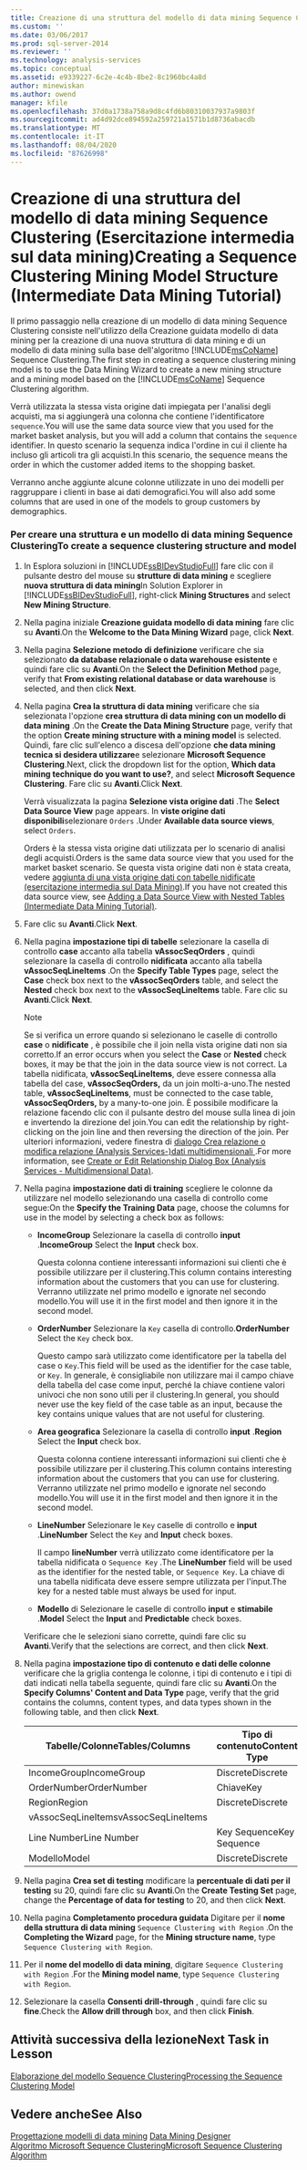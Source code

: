 ```yaml
---
title: Creazione di una struttura del modello di data mining Sequence Clustering (Esercitazione intermedia sul data mining) | Microsoft Docs
ms.custom: ''
ms.date: 03/06/2017
ms.prod: sql-server-2014
ms.reviewer: ''
ms.technology: analysis-services
ms.topic: conceptual
ms.assetid: e9339227-6c2e-4c4b-8be2-8c1960bc4a8d
author: minewiskan
ms.author: owend
manager: kfile
ms.openlocfilehash: 37d0a1738a758a9d8c4fd6b80310037937a9803f
ms.sourcegitcommit: ad4d92dce894592a259721a1571b1d8736abacdb
ms.translationtype: MT
ms.contentlocale: it-IT
ms.lasthandoff: 08/04/2020
ms.locfileid: "87626998"
---
```

# <a name="creating-a-sequence-clustering-mining-model-structure-intermediate-data-mining-tutorial"></a><span data-ttu-id="7e352-102">Creazione di una struttura del modello di data mining Sequence Clustering (Esercitazione intermedia sul data mining)</span><span class="sxs-lookup"><span data-stu-id="7e352-102">Creating a Sequence Clustering Mining Model Structure (Intermediate Data Mining Tutorial)</span></span>
  <span data-ttu-id="7e352-103">Il primo passaggio nella creazione di un modello di data mining Sequence Clustering consiste nell'utilizzo della Creazione guidata modello di data mining per la creazione di una nuova struttura di data mining e di un modello di data mining sulla base dell'algoritmo [!INCLUDE[msCoName](../includes/msconame-md.md)] Sequence Clustering.</span><span class="sxs-lookup"><span data-stu-id="7e352-103">The first step in creating a sequence clustering mining model is to use the Data Mining Wizard to create a new mining structure and a mining model based on the [!INCLUDE[msCoName](../includes/msconame-md.md)] Sequence Clustering algorithm.</span></span>  
  
 <span data-ttu-id="7e352-104">Verrà utilizzata la stessa vista origine dati impiegata per l'analisi degli acquisti, ma si aggiungerà una colonna che contiene l'identificatore `sequence`.</span><span class="sxs-lookup"><span data-stu-id="7e352-104">You will use the same data source view that you used for the market basket analysis, but you will add a column that contains the `sequence` identifier.</span></span> <span data-ttu-id="7e352-105">In questo scenario la sequenza indica l'ordine in cui il cliente ha incluso gli articoli tra gli acquisti.</span><span class="sxs-lookup"><span data-stu-id="7e352-105">In this scenario, the sequence means the order in which the customer added items to the shopping basket.</span></span>  
  
 <span data-ttu-id="7e352-106">Verranno anche aggiunte alcune colonne utilizzate in uno dei modelli per raggruppare i clienti in base ai dati demografici.</span><span class="sxs-lookup"><span data-stu-id="7e352-106">You will also add some columns that are used in one of the models to group customers by demographics.</span></span>  
  
### <a name="to-create-a-sequence-clustering-structure-and-model"></a><span data-ttu-id="7e352-107">Per creare una struttura e un modello di data mining Sequence Clustering</span><span class="sxs-lookup"><span data-stu-id="7e352-107">To create a sequence clustering structure and model</span></span>  
  
1.  <span data-ttu-id="7e352-108">In Esplora soluzioni in [!INCLUDE[ssBIDevStudioFull](../includes/ssbidevstudiofull-md.md)] fare clic con il pulsante destro del mouse su **strutture di data mining** e scegliere **nuova struttura di data mining**</span><span class="sxs-lookup"><span data-stu-id="7e352-108">In Solution Explorer in [!INCLUDE[ssBIDevStudioFull](../includes/ssbidevstudiofull-md.md)], right-click **Mining Structures** and select **New Mining Structure**.</span></span>  
  
2.  <span data-ttu-id="7e352-109">Nella pagina iniziale **Creazione guidata modello di data mining** fare clic su **Avanti**.</span><span class="sxs-lookup"><span data-stu-id="7e352-109">On the **Welcome to the Data Mining Wizard** page, click **Next**.</span></span>  
  
3.  <span data-ttu-id="7e352-110">Nella pagina **Selezione metodo di definizione** verificare che sia selezionato **da database relazionale o data warehouse esistente** e quindi fare clic su **Avanti**.</span><span class="sxs-lookup"><span data-stu-id="7e352-110">On the **Select the Definition Method** page, verify that **From existing relational database or data warehouse** is selected, and then click **Next**.</span></span>  
  
4.  <span data-ttu-id="7e352-111">Nella pagina **Crea la struttura di data mining** verificare che sia selezionata l'opzione **crea struttura di data mining con un modello di data mining** .</span><span class="sxs-lookup"><span data-stu-id="7e352-111">On the **Create the Data Mining Structure** page, verify that the option **Create mining structure with a mining model** is selected.</span></span> <span data-ttu-id="7e352-112">Quindi, fare clic sull'elenco a discesa dell'opzione **che data mining tecnica si desidera utilizzare**e selezionare **Microsoft Sequence Clustering**.</span><span class="sxs-lookup"><span data-stu-id="7e352-112">Next, click the dropdown list for the option, **Which data mining technique do you want to use?**, and select **Microsoft Sequence Clustering**.</span></span> <span data-ttu-id="7e352-113">Fare clic su **Avanti**.</span><span class="sxs-lookup"><span data-stu-id="7e352-113">Click **Next**.</span></span>  
  
     <span data-ttu-id="7e352-114">Verrà visualizzata la pagina **Selezione vista origine dati** .</span><span class="sxs-lookup"><span data-stu-id="7e352-114">The **Select Data Source View** page appears.</span></span> <span data-ttu-id="7e352-115">In **viste origine dati disponibili**selezionare `Orders` .</span><span class="sxs-lookup"><span data-stu-id="7e352-115">Under **Available data source views**, select `Orders`.</span></span>  
  
     <span data-ttu-id="7e352-116">Orders è la stessa vista origine dati utilizzata per lo scenario di analisi degli acquisti.</span><span class="sxs-lookup"><span data-stu-id="7e352-116">Orders is the same data source view that you used for the market basket scenario.</span></span> <span data-ttu-id="7e352-117">Se questa vista origine dati non è stata creata, vedere [aggiunta di una vista origine dati con tabelle nidificate &#40;esercitazione intermedia sul Data Mining&#41;](../../2014/tutorials/adding-a-data-source-view-with-nested-tables-intermediate-data-mining-tutorial.md).</span><span class="sxs-lookup"><span data-stu-id="7e352-117">If you have not created this data source view, see [Adding a Data Source View with Nested Tables &#40;Intermediate Data Mining Tutorial&#41;](../../2014/tutorials/adding-a-data-source-view-with-nested-tables-intermediate-data-mining-tutorial.md).</span></span>  
  
5.  <span data-ttu-id="7e352-118">Fare clic su **Avanti**.</span><span class="sxs-lookup"><span data-stu-id="7e352-118">Click **Next**.</span></span>  
  
6.  <span data-ttu-id="7e352-119">Nella pagina **impostazione tipi di tabelle** selezionare la casella di controllo **case** accanto alla tabella **vAssocSeqOrders** , quindi selezionare la casella di controllo **nidificata** accanto alla tabella **vAssocSeqLineItems** .</span><span class="sxs-lookup"><span data-stu-id="7e352-119">On the **Specify Table Types** page, select the **Case** check box next to the **vAssocSeqOrders** table, and select the **Nested** check box next to the **vAssocSeqLineItems** table.</span></span> <span data-ttu-id="7e352-120">Fare clic su **Avanti**.</span><span class="sxs-lookup"><span data-stu-id="7e352-120">Click **Next**.</span></span>  
  
    > [!NOTE]  
    >  <span data-ttu-id="7e352-121">Se si verifica un errore quando si selezionano le caselle di controllo **case** o **nidificate** , è possibile che il join nella vista origine dati non sia corretto.</span><span class="sxs-lookup"><span data-stu-id="7e352-121">If an error occurs when you select the **Case** or **Nested** check boxes, it may be that the join in the data source view is not correct.</span></span> <span data-ttu-id="7e352-122">La tabella nidificata, **vAssocSeqLineItems**, deve essere connessa alla tabella del case, **vAssocSeqOrders,** da un join molti-a-uno.</span><span class="sxs-lookup"><span data-stu-id="7e352-122">The nested table, **vAssocSeqLineItems**, must be connected to the case table, **vAssocSeqOrders,** by a many-to-one join.</span></span> <span data-ttu-id="7e352-123">È possibile modificare la relazione facendo clic con il pulsante destro del mouse sulla linea di join e invertendo la direzione del join.</span><span class="sxs-lookup"><span data-stu-id="7e352-123">You can edit the relationship by right-clicking on the join line and then reversing the direction of the join.</span></span> <span data-ttu-id="7e352-124">Per ulteriori informazioni, vedere finestra di [dialogo Crea relazione o modifica relazione &#40;Analysis Services-&#41;dati multidimensionali ](../../2014/analysis-services/create-or-edit-relationship-dialog-box-analysis-services-multidimensional-data.md).</span><span class="sxs-lookup"><span data-stu-id="7e352-124">For more information, see [Create or Edit Relationship Dialog Box &#40;Analysis Services - Multidimensional Data&#41;](../../2014/analysis-services/create-or-edit-relationship-dialog-box-analysis-services-multidimensional-data.md).</span></span>  
  
7.  <span data-ttu-id="7e352-125">Nella pagina **impostazione dati di training** scegliere le colonne da utilizzare nel modello selezionando una casella di controllo come segue:</span><span class="sxs-lookup"><span data-stu-id="7e352-125">On the **Specify the Training Data** page, choose the columns for use in the model by selecting a check box as follows:</span></span>  
  
    -   <span data-ttu-id="7e352-126">**IncomeGroup** Selezionare la casella di controllo **input** .</span><span class="sxs-lookup"><span data-stu-id="7e352-126">**IncomeGroup** Select the **Input** check box.</span></span>  
  
         <span data-ttu-id="7e352-127">Questa colonna contiene interessanti informazioni sui clienti che è possibile utilizzare per il clustering.</span><span class="sxs-lookup"><span data-stu-id="7e352-127">This column contains interesting information about the customers that you can use for clustering.</span></span> <span data-ttu-id="7e352-128">Verranno utilizzate nel primo modello e ignorate nel secondo modello.</span><span class="sxs-lookup"><span data-stu-id="7e352-128">You will use it in the first model and then ignore it in the second model.</span></span>  
  
    -   <span data-ttu-id="7e352-129">**OrderNumber** Selezionare la `Key` casella di controllo.</span><span class="sxs-lookup"><span data-stu-id="7e352-129">**OrderNumber** Select the `Key` check box.</span></span>  
  
         <span data-ttu-id="7e352-130">Questo campo sarà utilizzato come identificatore per la tabella del case o `Key`.</span><span class="sxs-lookup"><span data-stu-id="7e352-130">This field will be used as the identifier for the case table, or `Key`.</span></span> <span data-ttu-id="7e352-131">In generale, è consigliabile non utilizzare mai il campo chiave della tabella del case come input, perché la chiave contiene valori univoci che non sono utili per il clustering.</span><span class="sxs-lookup"><span data-stu-id="7e352-131">In general, you should never use the key field of the case table as an input, because the key contains unique values that are not useful for clustering.</span></span>  
  
    -   <span data-ttu-id="7e352-132">**Area geografica** Selezionare la casella di controllo **input** .</span><span class="sxs-lookup"><span data-stu-id="7e352-132">**Region** Select the **Input** check box.</span></span>  
  
         <span data-ttu-id="7e352-133">Questa colonna contiene interessanti informazioni sui clienti che è possibile utilizzare per il clustering.</span><span class="sxs-lookup"><span data-stu-id="7e352-133">This column contains interesting information about the customers that you can use for clustering.</span></span> <span data-ttu-id="7e352-134">Verranno utilizzate nel primo modello e ignorate nel secondo modello.</span><span class="sxs-lookup"><span data-stu-id="7e352-134">You will use it in the first model and then ignore it in the second model.</span></span>  
  
    -   <span data-ttu-id="7e352-135">**LineNumber** Selezionare le `Key` caselle di controllo e **input** .</span><span class="sxs-lookup"><span data-stu-id="7e352-135">**LineNumber** Select the `Key` and **Input** check boxes.</span></span>  
  
         <span data-ttu-id="7e352-136">Il campo **lineNumber** verrà utilizzato come identificatore per la tabella nidificata o `Sequence Key` .</span><span class="sxs-lookup"><span data-stu-id="7e352-136">The **LineNumber** field will be used as the identifier for the nested table, or `Sequence Key`.</span></span> <span data-ttu-id="7e352-137">La chiave di una tabella nidificata deve essere sempre utilizzata per l'input.</span><span class="sxs-lookup"><span data-stu-id="7e352-137">The key for a nested table must always be used for input.</span></span>  
  
    -   <span data-ttu-id="7e352-138">**Modello** di Selezionare le caselle di controllo **input** e **stimabile** .</span><span class="sxs-lookup"><span data-stu-id="7e352-138">**Model** Select the **Input** and **Predictable** check boxes.</span></span>  
  
     <span data-ttu-id="7e352-139">Verificare che le selezioni siano corrette, quindi fare clic su **Avanti**.</span><span class="sxs-lookup"><span data-stu-id="7e352-139">Verify that the selections are correct, and then click **Next**.</span></span>  
  
8.  <span data-ttu-id="7e352-140">Nella pagina **impostazione tipo di contenuto e dati delle colonne** verificare che la griglia contenga le colonne, i tipi di contenuto e i tipi di dati indicati nella tabella seguente, quindi fare clic su **Avanti**.</span><span class="sxs-lookup"><span data-stu-id="7e352-140">On the **Specify Columns' Content and Data Type** page, verify that the grid contains the columns, content types, and data types shown in the following table, and then click **Next**.</span></span>  
  
    |<span data-ttu-id="7e352-141">Tabelle/Colonne</span><span class="sxs-lookup"><span data-stu-id="7e352-141">Tables/Columns</span></span>|<span data-ttu-id="7e352-142">Tipo di contenuto</span><span class="sxs-lookup"><span data-stu-id="7e352-142">Content Type</span></span>|<span data-ttu-id="7e352-143">Tipo di dati</span><span class="sxs-lookup"><span data-stu-id="7e352-143">Data Type</span></span>|  
    |---------------------|------------------|---------------|  
    |<span data-ttu-id="7e352-144">IncomeGroup</span><span class="sxs-lookup"><span data-stu-id="7e352-144">IncomeGroup</span></span>|<span data-ttu-id="7e352-145">Discrete</span><span class="sxs-lookup"><span data-stu-id="7e352-145">Discrete</span></span>|<span data-ttu-id="7e352-146">Testo</span><span class="sxs-lookup"><span data-stu-id="7e352-146">Text</span></span>|  
    |<span data-ttu-id="7e352-147">OrderNumber</span><span class="sxs-lookup"><span data-stu-id="7e352-147">OrderNumber</span></span>|<span data-ttu-id="7e352-148">Chiave</span><span class="sxs-lookup"><span data-stu-id="7e352-148">Key</span></span>|<span data-ttu-id="7e352-149">Testo</span><span class="sxs-lookup"><span data-stu-id="7e352-149">Text</span></span>|  
    |<span data-ttu-id="7e352-150">Region</span><span class="sxs-lookup"><span data-stu-id="7e352-150">Region</span></span>|<span data-ttu-id="7e352-151">Discrete</span><span class="sxs-lookup"><span data-stu-id="7e352-151">Discrete</span></span>|<span data-ttu-id="7e352-152">Testo</span><span class="sxs-lookup"><span data-stu-id="7e352-152">Text</span></span>|  
    |<span data-ttu-id="7e352-153">vAssocSeqLineItems</span><span class="sxs-lookup"><span data-stu-id="7e352-153">vAssocSeqLineItems</span></span>|||  
    |<span data-ttu-id="7e352-154">Line Number</span><span class="sxs-lookup"><span data-stu-id="7e352-154">Line Number</span></span>|<span data-ttu-id="7e352-155">Key Sequence</span><span class="sxs-lookup"><span data-stu-id="7e352-155">Key Sequence</span></span>|<span data-ttu-id="7e352-156">long</span><span class="sxs-lookup"><span data-stu-id="7e352-156">Long</span></span>|  
    |<span data-ttu-id="7e352-157">Modello</span><span class="sxs-lookup"><span data-stu-id="7e352-157">Model</span></span>|<span data-ttu-id="7e352-158">Discrete</span><span class="sxs-lookup"><span data-stu-id="7e352-158">Discrete</span></span>|<span data-ttu-id="7e352-159">Testo</span><span class="sxs-lookup"><span data-stu-id="7e352-159">Text</span></span>|  
  
9. <span data-ttu-id="7e352-160">Nella pagina **Crea set di testing** modificare la **percentuale di dati per il testing** su 20, quindi fare clic su **Avanti**.</span><span class="sxs-lookup"><span data-stu-id="7e352-160">On the **Create Testing Set** page, change the **Percentage of data for testing** to 20, and then click **Next**.</span></span>  
  
10. <span data-ttu-id="7e352-161">Nella pagina **Completamento procedura guidata** Digitare per il **nome della struttura di data mining** `Sequence Clustering with Region` .</span><span class="sxs-lookup"><span data-stu-id="7e352-161">On the **Completing the Wizard** page, for the **Mining structure name**, type `Sequence Clustering with Region`.</span></span>  
  
11. <span data-ttu-id="7e352-162">Per il **nome del modello di data mining**, digitare `Sequence Clustering with Region` .</span><span class="sxs-lookup"><span data-stu-id="7e352-162">For the **Mining model name**, type `Sequence Clustering with Region`.</span></span>  
  
12. <span data-ttu-id="7e352-163">Selezionare la casella **Consenti drill-through** , quindi fare clic su **fine**.</span><span class="sxs-lookup"><span data-stu-id="7e352-163">Check the **Allow drill through** box, and then click **Finish**.</span></span>  
  
## <a name="next-task-in-lesson"></a><span data-ttu-id="7e352-164">Attività successiva della lezione</span><span class="sxs-lookup"><span data-stu-id="7e352-164">Next Task in Lesson</span></span>  
 [<span data-ttu-id="7e352-165">Elaborazione del modello Sequence Clustering</span><span class="sxs-lookup"><span data-stu-id="7e352-165">Processing the Sequence Clustering Model</span></span>](../../2014/tutorials/processing-the-sequence-clustering-model.md)  
  
## <a name="see-also"></a><span data-ttu-id="7e352-166">Vedere anche</span><span class="sxs-lookup"><span data-stu-id="7e352-166">See Also</span></span>  
 <span data-ttu-id="7e352-167">[Progettazione modelli di data mining](../../2014/analysis-services/data-mining/data-mining-designer.md) </span><span class="sxs-lookup"><span data-stu-id="7e352-167">[Data Mining Designer](../../2014/analysis-services/data-mining/data-mining-designer.md) </span></span>  
 [<span data-ttu-id="7e352-168">Algoritmo Microsoft Sequence Clustering</span><span class="sxs-lookup"><span data-stu-id="7e352-168">Microsoft Sequence Clustering Algorithm</span></span>](../../2014/analysis-services/data-mining/microsoft-sequence-clustering-algorithm.md)  
  
  
